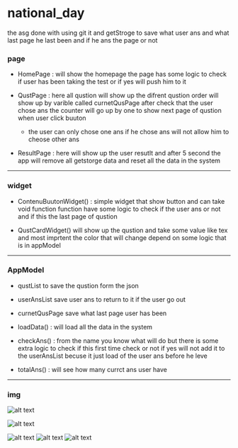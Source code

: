 # national_day


the asg done with using git it and getStroge to save what user ans and 
what last page he last been and if he ans the page or not





### page

- HomePage : will show the homepage the page has some logic to check if user has  been taking the test or if yes will push him to it 




- QustPage  : here all qustion will show up the difrent qustion order will show up by varible called curnetQusPage after check that the user chose ans the counter will go up by one to show next page of qustion when user click buuton

    - the user can only chose one ans if he chose ans will not allow him to cheose other ans



-  ResultPage : here will show up the user resutlt and after 5 second the app will remove all getstorge data and reset all the data in the system


---

### widget 


-  ContenuBuutonWidget() : simple widget that show button and can take void function
function have some logic to check if the user ans or not and if this the last page of qustion 



- QustCardWidget() will show up the qustion and  take some value like tex and most imprtent the color that will change depend on some logic that is in appModel 



---


###  AppModel


-  qustList to save the qustion form the json

- userAnsList save user ans to return to it if the user go out 

- curnetQusPage save what last page user has been

- loadData() : will load all the data in the system 

- checkAns() : from the name you know what will do but there is some extra logic to check if this first time check or not if yes will not add it to the userAnsList becuse it just load of the user ans before he leve


- totalAns() : will see how many currct ans user have 



----


### img


![alt text](asset/project_img/1.png)




![alt text](asset/project_img/2.png)


![alt text](asset/project_img/3.png)
![alt text](asset/project_img/4.png)
![alt text](asset/project_img/5.png)